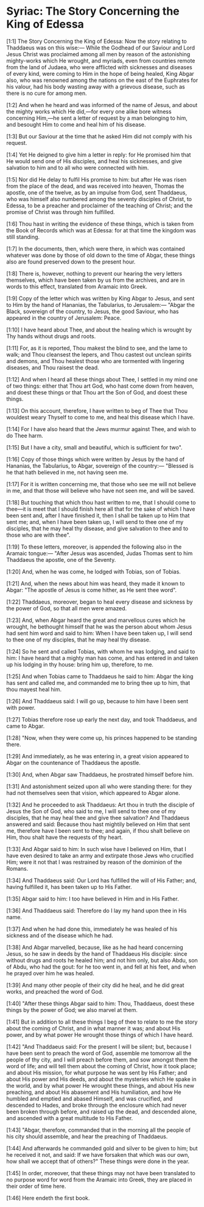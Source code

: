 # Syriac: The Story Concerning the King of Edessa

[1:1] The Story Concerning the King of Edessa: Now the story relating to Thaddaeus was on this wise:—  While the Godhead of our Saviour and Lord Jesus Christ was proclaimed among all men by reason of the astonishing mighty-works which He wrought, and myriads, even from countries remote from the land of Judaea, who were afflicted with sicknesses and diseases of every kind, were coming to Him in the hope of being healed, King Abgar also, who was renowned among the nations on the east of the Euphrates for his valour, had his body wasting away with a grievous disease, such as there is no cure for among men.

[1:2] And when he heard and was informed of the name of Jesus, and about the mighty works which He did,—for every one alike bore witness concerning Him,—he sent a letter of request by a man belonging to him, and besought Him to come and heal him of his disease.

[1:3] But our Saviour at the time that he asked Him did not comply with his request.

[1:4] Yet He deigned to give him a letter in reply:  for He promised him that He would send one of His disciples, and heal his sicknesses, and give salvation to him and to all who were connected with him.

[1:5] Nor did He delay to fulfil His promise to him:  but after He was risen from the place of the dead, and was received into heaven, Thomas the apostle, one of the twelve, as by an impulse from God, sent Thaddaeus, who was himself also numbered among the seventy disciples of Christ, to Edessa, to be a preacher and proclaimer of the teaching of Christ; and the promise of Christ was through him fulfilled.

[1:6] Thou hast in writing the evidence of these things, which is taken from the Book of Records which was at Edessa:  for at that time the kingdom was still standing.

[1:7] In the documents, then, which were there, in which was contained whatever was done by those of old down to the time of Abgar, these things also are found preserved down to the present hour.

[1:8] There is, however, nothing to prevent our hearing the very letters themselves, which have been taken by us from the archives, and are in words to this effect, translated from Aramaic into Greek.

[1:9] Copy of the letter which was written by King Abgar to Jesus, and sent to Him by the hand of Hananias, the Tabularius, to Jerusalem:—  "Abgar the Black, sovereign of the country, to Jesus, the good Saviour, who has appeared in the country of Jerusalem:  Peace.

[1:10] I have heard about Thee, and about the healing which is wrought by Thy hands without drugs and roots.

[1:11] For, as it is reported, Thou makest the blind to see, and the lame to walk; and Thou cleansest the lepers, and Thou castest out unclean spirits and demons, and Thou healest those who are tormented with lingering diseases, and Thou raisest the dead.

[1:12] And when I heard all these things about Thee, I settled in my mind one of two things:  either that Thou art God, who hast come down from heaven, and doest these things or that Thou art the Son of God, and doest these things.

[1:13] On this account, therefore, I have written to beg of Thee that Thou wouldest weary Thyself to come to me, and heal this disease which I have.

[1:14] For I have also heard that the Jews murmur against Thee, and wish to do Thee harm.

[1:15] But I have a city, small and beautiful, which is sufficient for two".

[1:16] Copy of those things which were written by Jesus by the hand of Hananias, the Tabularius, to Abgar, sovereign of the country:—  "Blessed is he that hath believed in me, not having seen me.

[1:17] For it is written concerning me, that those who see me will not believe in me, and that those will believe who have not seen me, and will be saved.

[1:18] But touching that which thou hast written to me, that I should come to thee—it is meet that I should finish here all that for the sake of which I have been sent and, after I have finished it, then I shall be taken up to Him that sent me; and, when I have been taken up, I will send to thee one of my disciples, that he may heal thy disease, and give salvation to thee and to those who are with thee".

[1:19] To these letters, moreover, is appended the following also in the Aramaic tongue:—  "After Jesus was ascended, Judas Thomas sent to him Thaddaeus the apostle, one of the Seventy.

[1:20] And, when he was come, he lodged with Tobias, son of Tobias.

[1:21] And, when the news about him was heard, they made it known to Abgar:  "The apostle of Jesus is come hither, as He sent thee word".

[1:22] Thaddaeus, moreover, began to heal every disease and sickness by the power of God, so that all men were amazed.

[1:23] And, when Abgar heard the great and marvellous cures which he wrought, he bethought himself that he was the person about whom Jesus had sent him word and said to him:  When I have been taken up, I will send to thee one of my disciples, that he may heal thy disease.

[1:24] So he sent and called Tobias, with whom he was lodging, and said to him:  I have heard that a mighty man has come, and has entered in and taken up his lodging in thy house:  bring him up, therefore, to me.

[1:25] And when Tobias came to Thaddaeus he said to him:  Abgar the king has sent and called me, and commanded me to bring thee up to him, that thou mayest heal him.

[1:26] And Thaddaeus said:  I will go up, because to him have I been sent with power.

[1:27] Tobias therefore rose up early the next day, and took Thaddaeus, and came to Abgar.

[1:28] "Now, when they were come up, his princes happened to be standing there.

[1:29] And immediately, as he was entering in, a great vision appeared to Abgar on the countenance of Thaddaeus the apostle.

[1:30] And, when Abgar saw Thaddaeus, he prostrated himself before him.

[1:31] And astonishment seized upon all who were standing there:  for they had not themselves seen that vision, which appeared to Abgar alone.

[1:32] And he proceeded to ask Thaddaeus:  Art thou in truth the disciple of Jesus the Son of God, who said to me, I will send to thee one of my disciples, that he may heal thee and give thee salvation?  And Thaddaeus answered and said:  Because thou hast mightily believed on Him that sent me, therefore have I been sent to thee; and again, if thou shalt believe on Him, thou shalt have the requests of thy heart.

[1:33] And Abgar said to him:  In such wise have I believed on Him, that I have even desired to take an army and extirpate those Jews who crucified Him; were it not that I was restrained by reason of the dominion of the Romans.

[1:34] And Thaddaeus said:  Our Lord has fulfilled the will of His Father; and, having fulfilled it, has been taken up to His Father.

[1:35] Abgar said to him:  I too have believed in Him and in His Father.

[1:36] And Thaddaeus said:  Therefore do I lay my hand upon thee in His name.

[1:37] And when he had done this, immediately he was healed of his sickness and of the disease which he had.

[1:38] And Abgar marvelled, because, like as he had heard concerning Jesus, so he saw in deeds by the hand of Thaddaeus His disciple:  since without drugs and roots he healed him; and not him only, but also Abdu, son of Abdu, who had the gout:  for he too went in, and fell at his feet, and when he prayed over him he was healed.

[1:39] And many other people of their city did he heal, and he did great works, and preached the word of God.

[1:40] "After these things Abgar said to him:  Thou, Thaddaeus, doest these things by the power of God; we also marvel at them.

[1:41] But in addition to all these things I beg of thee to relate to me the story about the coming of Christ, and in what manner it was; and about His power, and by what power He wrought those things of which I have heard.

[1:42] "And Thaddaeus said:  For the present I will be silent; but, because I have been sent to preach the word of God, assemble me tomorrow all the people of thy city, and I will preach before them, and sow amongst them the word of life; and will tell them about the coming of Christ, how it took place; and about His mission, for what purpose he was sent by His Father; and about His power and His deeds, and about the mysteries which He spake in the world, and by what power He wrought these things, and about His new preaching, and about His abasement and His humiliation, and how He humbled and emptied and abased Himself, and was crucified, and descended to Hades, and broke through the enclosure which had never been broken through before, and raised up the dead, and descended alone, and ascended with a great multitude to His Father.

[1:43] "Abgar, therefore, commanded that in the morning all the people of his city should assemble, and hear the preaching of Thaddaeus.

[1:44] And afterwards he commanded gold and silver to be given to him; but he received it not, and said:  If we have forsaken that which was our own, how shall we accept that of others?"  These things were done in the year.

[1:45] In order, moreover, that these things may not have been translated to no purpose word for word from the Aramaic into Greek, they are placed in their order of time here.

[1:46] Here endeth the first book.

